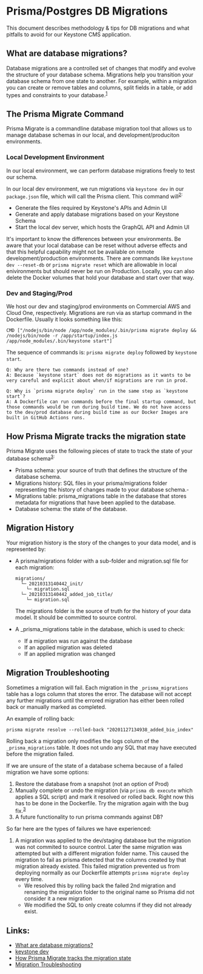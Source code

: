 # Prisma/Postgres DB Migrations

This document describes methodology & tips for DB migrations and what pitfalls to avoid for our Keystone CMS application.

## What are database migrations?
Database migrations are a controlled set of changes that modify and evolve the structure of your database schema. Migrations help you transition your database schema from one state to another. For example, within a migration you can create or remove tables and columns, split fields in a table, or add types and constraints to your database.<sup>[1](https://www.prisma.io/docs/concepts/components/prisma-migrate/mental-model#what-are-database-migrations)


## The Prisma Migrate Command

Prisma Migrate is a commandline database migration tool that allows us to manage database schemas in our local, and development/produciton environments.

### Local Development Environment
In our local environment, we can perform database migrations freely to test our schema.

In our local dev environment, we run migrations via `keystone dev` in our `package.json` file, which will call the Prisma client. This command will<sup>[2](https://keystonejs.com/docs/guides/cli#dev):

- Generate the files required by Keystone's APIs and Admin UI
- Generate and apply database migrations based on your Keystone Schema
- Start the local dev server, which hosts the GraphQL API and Admin UI

 It's important to know the differences between your environments. Be aware that your local database can be reset without adverse effects and that this helpful capability might not be available on remote development/production environments. There are commands like `keystone dev --reset-db` or `prisma migrate reset` which are allowable in local enivironments but should never be run on Production. Locally, you can also delete the Docker volumes that hold your database and start over that way. 

### Dev and Staging/Prod
We host our dev and staging/prod environments on Commercial AWS and Cloud One, respectively. Migrations are run via as startup command in the Dockerfile. Usually it looks something like this:
```
CMD ["/nodejs/bin/node /app/node_modules/.bin/prisma migrate deploy && /nodejs/bin/node -r /app/startup/index.js /app/node_modules/.bin/keystone start"]
```
The sequence of commands is: `prisma migrate deploy` followed by `keystone start`. 

    Q: Why are there two commands instead of one?
    A: Because `keystone start` does not do migrations as it wants to be very careful and explicit about when/if migrations are run in prod.

    Q: Why is `prisma migrate deploy` run in the same step as `keystone start`?
    A: A Dockerfile can run commands before the final startup command, but those commands would be run during build time. We do not have access to the dev/prod database during build time as our Docker Images are built in GitHub Actions runs.

## How Prisma Migrate tracks the migration state
Prisma Migrate uses the following pieces of state to track the state of your database schema<sup>[3](https://www.prisma.io/docs/concepts/components/prisma-migrate/mental-model#how-prisma-migrate-tracks-the-migration-state):

- Prisma schema: your source of truth that defines the structure of the database schema.
- Migrations history: SQL files in your prisma/migrations folder representing the history of changes made to your database schema.- 
- Migrations table: prisma_migrations table in the database that stores metadata for migrations that have been applied to the database.
- Database schema: the state of the database.

## Migration History
Your migration history is the story of the changes to your data model, and is represented by:
- A prisma/migrations folder with a sub-folder and migration.sql file for each migration:
    ```
    migrations/
      └─ 20210313140442_init/
        └─ migration.sql
      └─ 20210313140442_added_job_title/
        └─ migration.sql
    ```
    The migrations folder is the source of truth for the history of your data model. It should be committed to source control.

- A _prisma_migrations table in the database, which is used to check:
  - If a migration was run against the database
  - If an applied migration was deleted
  - If an applied migration was changed

## Migration Troubleshooting
Sometimes a migration will fail. Each migration in the `_prisma_migrations` table has a logs column that stores the error. The database will not accept any further migrations until the errored migration has either been rolled back or manually marked as completed.

An example of rolling back:

```
prisma migrate resolve --rolled-back "20201127134938_added_bio_index"
```

Rolling back a migration only modifies the logs column of the `_prisma_migrations` table. It does not undo any SQL that may have executed before the migration failed.

If we are unsure of the state of a database schema because of a failed migration we have some options:
1. Restore the database from a snapshot (not an option of Prod)
2. Manually complete or undo the migration (via `prisma db execute` which applies a SQL script) and mark it resolved or rolled back. Right now this has to be done in the Dockerfile. Try the migration again with the bug fix.<sup>[3](https://www.prisma.io/docs/guides/database/production-troubleshooting#failed-migration)
3. A future functionality to run prisma commands against DB?


So far here are the types of failures we have experienced:
1. A migration was applied to the dev/staging database but the migration was not commited to source control. Later the same migration was attempted but with a different migration folder name. This caused the migration to fail as prisma detected that the columns created by that migration already existed. This failed migration prevented us from deploying normally as our Dockerfile attempts `prisma migrate deploy` every time.
   - We resolved this by rolling back the failed 2nd migration and renaming the migration folder to the original name so Prisma did not consider it a new migration
   - We modified the SQL to only create columns if they did not already exist.

## Links:

- [What are database migrations?](https://www.prisma.io/docs/concepts/components/prisma-migrate/mental-model#what-are-database-migrations)
- [keystone dev](https://keystonejs.com/docs/guides/cli#dev)
- [How Prisma Migrate tracks the migration state](https://www.prisma.io/docs/concepts/components/prisma-migrate/mental-model#how-prisma-migrate-tracks-the-migration-state)
- [Migration Troubleshooting](https://www.prisma.io/docs/guides/database/production-troubleshooting)
